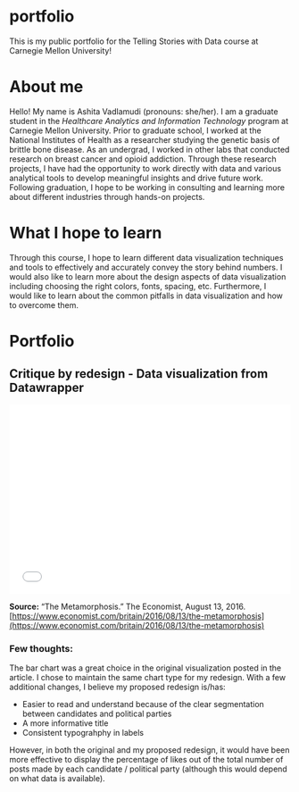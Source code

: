 # portfolio
This is my public portfolio for the Telling Stories with Data course at Carnegie Mellon University!

# About me
Hello! My name is Ashita Vadlamudi (pronouns: she/her). I am a graduate student in the *Healthcare Analytics and Information Technology* program at Carnegie Mellon University. Prior to graduate school, I worked at the National Institutes of Health as a researcher studying the genetic basis of brittle bone disease. As an undergrad, I worked in other labs that conducted research on breast cancer and opioid addiction. Through these research projects, I have had the opportunity to work directly with data and various analytical tools to develop meaningful insights and drive future work. Following graduation, I hope to be working in consulting and learning more about different industries through hands-on projects. 

# What I hope to learn
Through this course, I hope to learn different data visualization techniques and tools to effectively and accurately convey the story behind numbers. I would also like to learn more about the design aspects of data visualization including choosing the right colors, fonts, spacing, etc. Furthermore, I would like to learn about the common pitfalls in data visualization and how to overcome them. 

# Portfolio

## Critique by redesign - Data visualization from Datawrapper
<iframe title="UK Political Trends: A Social Media Snapshot" aria-label="Bar Chart" id="datawrapper-chart-n8BkP" src="//datawrapper.dwcdn.net/n8BkP/6/" scrolling="no" frameborder="0" style="width: 0; min-width: 100% !important; border: none;" height="339"></iframe><script type="text/javascript">!function(){"use strict";window.addEventListener("message",function(a){if(void 0!==a.data["datawrapper-height"])for(var e in a.data["datawrapper-height"]){var t=document.getElementById("datawrapper-chart-"+e)||document.querySelector("iframe[src*='"+e+"']");t&&(t.style.height=a.data["datawrapper-height"][e]+"px")}})}();</script>

**Source:** “The Metamorphosis.” The Economist, August 13, 2016. [https://www.economist.com/britain/2016/08/13/the-metamorphosis](https://www.economist.com/britain/2016/08/13/the-metamorphosis)

### Few thoughts:

The bar chart was a great choice in the original visualization posted in the article. I chose to maintain the same chart type for my redesign. With a few additional changes, I believe my proposed redesign is/has:
- Easier to read and understand because of the clear segmentation between candidates and political parties
- A more informative title
- Consistent typograhphy in labels

However, in both the original and my proposed redesign, it would have been more effective to display the percentage of likes out of the total number of posts made by each candidate / political party (although this would depend on what data is available). 
